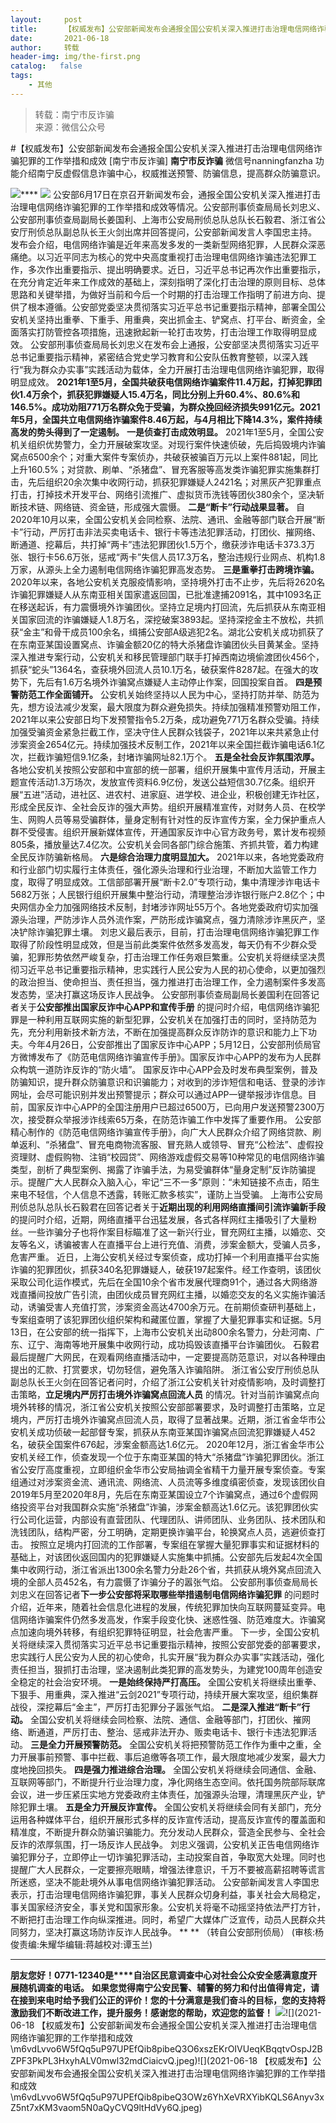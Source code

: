 ```yaml
---
layout:     post
title:      【权威发布】公安部新闻发布会通报全国公安机关深入推进打击治理电信网络诈骗犯罪的工作举措和成效
date:       2021-06-18
author:     转载
header-img: img/the-first.png
catalog:   false
tags:
    - 其他
---
```


<blockquote><p>转载：南宁市反诈骗<br>
来源：微信公众号</p></blockquote>

#【权威发布】公安部新闻发布会通报全国公安机关深入推进打击治理电信网络诈骗犯罪的工作举措和成效
[南宁市反诈骗]
**南宁市反诈骗**
微信号nanningfanzha
功能介绍南宁反虚假信息诈骗中心，权威推送预警、防骗信息，提高群众防骗意识。

![]({{site.baseurl}}/postimg/P9ficrEVSdibaLmHiaibPNmSAfku7xGlvNt9rib2TWro84gcysZZiaF2xmZ1yUV5A3AKAEMj32FdibO2SiaXWaSOeYIeUQ.gif)****
![]({{site.baseurl}}/postimg/wOQ4aVtpQaJyOiaJyYOA7jNNAicBuodJUDpb8aeF4avngFgK8wmfF3ZXWjKA5iaicCh2w3whslZ5x3N86YEMkulfxw.jpeg)
公安部6月17日在京召开新闻发布会，通报全国公安机关深入推进打击治理电信网络诈骗犯罪的工作举措和成效等情况。公安部刑事侦查局局长刘忠义、公安部刑事侦查局副局长姜国利、上海市公安局刑侦总队总队长石毅君、浙江省公安厅刑侦总队副总队长王火剑出席并回答提问，公安部新闻发言人李国忠主持。
发布会介绍，电信网络诈骗是近年来高发多发的一类新型网络犯罪，人民群众深恶痛绝。以习近平同志为核心的党中央高度重视打击治理电信网络诈骗违法犯罪工作，多次作出重要指示、提出明确要求。近日，习近平总书记再次作出重要指示，在充分肯定近年来工作成效的基础上，深刻指明了深化打击治理的原则目标、总体思路和关键举措，为做好当前和今后一个时期的打击治理工作指明了前进方向、提供了根本遵循。公安部党委坚决贯彻落实习近平总书记重要指示精神，部署全国公安机关坚持出重拳、下重手、用重典，突出抓金主、铲窝点、打平台、断资金，全面落实打防管控各项措施，迅速掀起新一轮打击攻势，打击治理工作取得明显成效。
公安部刑事侦查局局长刘忠义在发布会上通报，公安部坚决贯彻落实习近平总书记重要指示精神，紧密结合党史学习教育和公安队伍教育整顿，以深入践行“我为群众办实事”实践活动为载体，全力开展打击治理电信网络诈骗犯罪，取得明显成效。
**2021年1至5月，全国共破获电信网络诈骗案件11.4万起，打掉犯罪团伙1.4万余个，抓获犯罪嫌疑人15.4万名，同比分别上升60.4%、80.6%和146.5%。成功劝阻771万名群众免于受骗，为群众挽回经济损失991亿元。2021年5月，全国共立电信网络诈骗案件8.46万起，与4月相比下降14.3%，案件持续高发的势头得到了一定遏制。**
**一是侦查打击成效明显。**
2021年1至5月，全国公安机关组织优势警力，全力开展破案攻坚。对现行案件快速侦破，先后捣毁境内诈骗窝点6500余个；对重大案件专案侦办，共破获被骗百万元以上案件881起，同比上升160.5%；对贷款、刷单、“杀猪盘”、冒充客服等高发类诈骗犯罪实施集群打击，先后组织20余次集中收网行动，抓获犯罪嫌疑人2421名；对黑灰产犯罪重点打击，打掉技术开发平台、网络引流推广、虚拟货币洗钱等团伙380余个，坚决斩断技术链、网络链、资金链，形成强大震慑。
**二是“断卡”行动战果显著。**
自2020年10月以来，全国公安机关会同检察、法院、通讯、金融等部门联合开展“断卡”行动，严厉打击非法买卖电话卡、银行卡等违法犯罪活动，打团伙、摧网络、断通道、挖幕后，共打掉“两卡”违法犯罪团伙1.5万个，缴获涉诈电话卡373.3万张、银行卡56.6万张，惩戒“两卡”失信人员17.3万名，整治违规行业网点、机构1.8万家，从源头上全力遏制电信网络诈骗犯罪高发态势。
**三是重拳打击跨境诈骗。**
2020年以来，各地公安机关克服疫情影响，坚持境外打击不止步，先后将2620名诈骗犯罪嫌疑人从东南亚相关国家遣返回国，已批准逮捕2091名，其中1093名正在移送起诉，有力震慑境外诈骗团伙。坚持立足境内打回流，先后抓获从东南亚相关国家回流的诈骗嫌疑人1.8万名，深挖破案3893起。坚持深挖金主不放松，共抓获“金主”和骨干成员100余名，缉捕公安部A级逃犯2名。湖北公安机关成功抓获了在东南亚某国设置窝点、诈骗金额20亿的特大杀猪盘诈骗团伙头目黄某金。坚持深入推进专案行动，公安机关和移民管理部门联手打掉西南边境偷渡团伙456个，抓获“蛇头”1364名，查获境外回流人员10.1万名，破获案件8287起。在强大的攻势下，先后有1.6万名境外诈骗窝点嫌疑人主动停止作案，回国投案自首。
**四是预警防范工作全面铺开。**
公安机关始终坚持以人民为中心，坚持打防并举、防范为先，想方设法减少发案，最大限度为群众避免损失。持续加强精准预警劝阻工作，2021年以来公安部日均下发预警指令5.2万条，成功避免771万名群众受骗。持续加强受骗资金紧急拦截工作，坚决守住人民群众钱袋子，2021年以来共紧急止付涉案资金2654亿元。持续加强技术反制工作，2021年以来全国拦截诈骗电话6.1亿次，拦截诈骗短信9.1亿条，封堵诈骗网址82.1万个。
**五是全社会反诈氛围浓厚。**
各地公安机关按照公安部和中宣部的统一部署，组织开展集中宣传月活动，开展主题宣传活动1.3万场次，发放宣传资料6.9亿份，发送公益短信30.7亿条。组织开展“五进”活动，进社区、进农村、进家庭、进学校、进企业，积极创建无诈社区，形成全民反诈、全社会反诈的强大声势。组织开展精准宣传，对财务人员、在校学生、网购人员等易受骗群体，量身定制有针对性的反诈宣传方案，全力保护重点人群不受侵害。组织开展新媒体宣传，开通国家反诈中心官方政务号，累计发布视频805条，播放量达7.4亿次。公安机关会同各部门综合施策、齐抓共管，着力构建全民反诈防骗新格局。
**六是综合治理力度明显加大。**
2021年以来，各地党委政府和行业部门切实履行主体责任，强化源头治理和行业治理，不断加大监管工作力度，取得了明显成效。工信部部署开展“断卡2.0”专项行动，集中清理涉诈电话卡5682万张；人民银行组织开展集中整治行动，清理整治涉诈银行账户2.8亿个；中央网信办全力加强网络技术反制，封堵涉诈网址55万个。各地党委政府切实加强源头治理，严防涉诈人员外流作案，严防形成诈骗窝点，强力清除涉诈黑灰产，坚决铲除诈骗犯罪土壤。
刘忠义最后表示，目前，打击治理电信网络诈骗犯罪工作取得了阶段性明显成效，但是当前此类案件依然多发高发，每天仍有不少群众受骗，犯罪形势依然严峻复杂，打击治理工作任务艰巨繁重。公安机关将继续坚决贯彻习近平总书记重要指示精神，忠实践行人民公安为人民的初心使命，以更加强烈的政治担当、使命担当、责任担当，强力推进打击治理工作，全力遏制案件多发高发态势，坚决打赢这场反诈人民战争。
公安部刑事侦查局副局长姜国利在回答记者关于**公安部推出国家反诈中心APP和宣传手册**
的提问时介绍，电信网络诈骗犯罪是一种利用互联网实施的新型犯罪，公安机关在加强打击的同时，坚持防范为先，充分利用新技术新方法，不断在加强提高群众反诈防诈的意识和能力上下功夫。今年4月26日，公安部推出了国家反诈中心APP；5月12日，公安部刑侦局官方微博发布了《防范电信网络诈骗宣传手册》。国家反诈中心APP的发布为人民群众构筑一道防诈反诈的“防火墙”。
国家反诈中心APP会及时发布典型案例，普及防骗知识，提升群众防骗意识和识骗能力；对收到的涉诈短信和电话、登录的涉诈网址，会尽可能识别并发出预警提示；群众可以通过APP一键举报涉诈信息。目前，国家反诈中心APP的全国注册用户已超过6500万，已向用户发送预警2300万次，接受群众举报涉诈线索65万条，在防范诈骗工作中发挥了重要作用。
公安部精心制作的《防范电信网络诈骗宣传手册》，向广大人民群众介绍了网络贷款、刷单返利、“杀猪盘”、冒充电商物流客服、冒充熟人或领导、冒充“公检法”、虚假投资理财、虚假购物、注销“校园贷”、网络游戏虚假交易等10种常见的电信网络诈骗类型，剖析了典型案例、揭露了诈骗手法，为易受骗群体“量身定制”反诈防骗提示。提醒广大人民群众入脑入心，牢记“三不一多”原则：“未知链接不点击，陌生来电不轻信，个人信息不透露，转账汇款多核实”，谨防上当受骗。
上海市公安局刑侦总队总队长石毅君在回答记者关于**近期出现的利用网络直播间引流诈骗新手段**
的提问时介绍，近期，网络直播平台迅猛发展，各式各样网红主播吸引了大量粉丝。一些诈骗分子也将作案目标瞄准了这一新兴行业，冒充网红主播，以婚恋、交友等名义，诱骗被害人在直播平台上进行充值、消费，涉案金额大，受骗人员多，危害严重。
近日，上海公安机关经过专案侦查，成功打掉一个利用直播平台实施诈骗的犯罪团伙，抓获340名犯罪嫌疑人，破获197起案件。经工作查明，该团伙采取公司化运作模式，先后在全国10余个省市发展代理商91个，通过各大网络游戏直播间投放广告引流，由团伙成员冒充网红主播，以婚恋交友的名义实施诈骗活动，诱骗受害人充值打赏，涉案资金高达4700余万元。在前期侦查研判基础上，专案组查明了该犯罪团伙组织架构和藏匿位置，掌握了大量犯罪事实和证据。5月13日，在公安部的统一指挥下，上海市公安机关出动800余名警力，分赴河南、广东、辽宁、海南等地开展集中收网行动，成功捣毁该直播平台诈骗团伙。
石毅君最后提醒广大网民，在观看网络直播活动中，一定要提高防范意识，对以各种理由提出的汇款、打赏要求，切勿轻信，避免落入诈骗陷阱。
浙江省公安厅刑侦总队副总队长王火剑在回答记者问时，介绍了浙江公安机关针对疫情影响，及时调整打击策略，**立足境内严厉打击境外诈骗窝点回流人员**
的情况。针对当前诈骗窝点向境外转移的情况，浙江省公安机关按照公安部部署要求，及时调整打击策略，立足境内，严厉打击境外诈骗窝点回流人员，取得了显著战果。近期，浙江省金华市公安机关成功侦破一起部督专案，抓获从东南亚某国诈骗窝点回流犯罪嫌疑人452名，破获全国案件676起，涉案金额高达1.6亿元。
2020年12月，浙江省金华市公安机关经工作，侦查发现一个位于东南亚某国的特大“杀猪盘”诈骗犯罪团伙。浙江省公安厅高度重视，立即组织金华市公安局抽调全省精干力量开展专案侦查。专案组通过对涉案资金流、通讯流、网络流、人员流等多维度缜密侦查，发现该团伙自2019年5月至2020年8月，先后在东南亚某国设立7个诈骗窝点，通过6个虚假网络投资平台对我国群众实施“杀猪盘”诈骗，涉案金额高达1.6亿元。该犯罪团伙实行公司化运营，内部设有直营团队、代理团队、讲师团队、业务团队、技术团队和洗钱团队，结构严密，分工明确，定期更换诈骗平台，轮换窝点人员，逃避侦查打击。
按照立足境内打回流的工作部署，专案组在掌握大量犯罪事实和证据材料的基础上，对该团伙返回国内的犯罪嫌疑人实施集中抓捕。公安部先后发起4次全国集中收网行动，浙江省派出1300余名警力分赴26个省，共抓获从境外窝点回流入境的全部人员452名，有力震慑了诈骗分子的嚣张气焰。
公安部刑事侦查局局长刘忠义在回答记者**下一步公安部将采取哪些举措遏制电信网络诈骗犯罪**
的问题时介绍，近年来，随着社会信息化进程的发展，传统犯罪加快向互联网蔓延变异。电信网络诈骗案件仍然多发高发，作案手段变化快、迷惑性强、防范难度大。诈骗窝点加速向境外转移，有组织犯罪特征明显，社会危害严重。
下一步，全国公安机关将继续深入贯彻落实习近平总书记重要指示精神，按照公安部党委的部署要求，忠实践行人民公安为人民的初心使命，扎实开展“我为群众办实事”实践活动，强化责任担当，狠抓打击治理，坚决遏制此类犯罪的高发势头，为建党100周年创造安全稳定的社会治安环境。
**一是始终保持严打高压。**
全国公安机关将继续出重拳、下狠手、用重典，深入推进“云剑2021”专项行动，持续开展大案攻坚，组织集群战役，深挖幕后“金主”，严厉打击犯罪分子嚣张气焰。
**二是深入推进“断卡”行动。**
全国公安机关将继续会同检察、法院、通信、金融等部门，打团伙、摧网络、断通道，严厉打击、整治、惩戒非法开办、贩卖电话卡、银行卡违法犯罪活动。
**三是全力开展预警防范。**
全国公安机关将把预警防范工作作为重中之重，全力开展事前预警、事中拦截、事后追缴等各项工作，最大限度地减少发案，最大力度地挽回损失。
**四是强力推进综合治理。**
全国公安机关将继续会同通信、金融、互联网等部门，不断提升行业治理力度，净化网络生态空间。依托国务院部际联席会议，进一步压紧压实地方党委政府主体责任，加强源头治理，清理黑灰产业，铲除犯罪土壤。
**五是全力开展反诈宣传。**
全国公安机关将继续会同有关部门，充分运用各种媒体平台，组织开展形式多样的反诈宣传活动，提高反诈宣传的覆盖面和精准度，不断提升群众防骗识骗能力。充分发动人民群众，营造全民参与、全社会反诈的浓厚氛围，打一场反诈人民战争。
刘忠义强调，公安机关正告电信网络诈骗犯罪分子，立即停止一切诈骗犯罪活动，主动投案自首，争取宽大处理。同时也提醒广大人民群众，一定要擦亮眼睛，增强法律意识，千万不要被高薪招聘等谎言所迷惑，坚决不能赴境外从事电信网络诈骗犯罪活动。
公安部新闻发言人李国忠表示，打击治理电信网络诈骗犯罪，事关人民群众切身利益，事关社会大局稳定，事关国家经济安全，事关党和国家形象。公安机关将毫不动摇坚持依法严打方针，不断把打击治理工作向纵深推进。同时，希望广大媒体广泛宣传，动员人民群众共同努力，坚决打赢这场防诈反诈人民战争。
**
**
（转自公安部刑侦局）
(审核:杨俊责编:朱耀华编辑:蒋越校对:谭玉兰)
***
**朋友您好！0771-12340是****自治区民意调查中心对社会公众安全感满意度开展随机调查的电话。**
**如果您觉得南宁公安民警、辅警的努力和付出值得肯定，请在接到来电时给予我们公正的评价！您的十分满意是我们奋斗的目标，您的支持将激励我们不断改进工作，提升服务！感谢您的帮助，欢迎您的监督！**
![]({{site.baseurl}}/postimg/m6vdLvvo6W5fQq5uP97UPEfQib8pibeQ3OIeVDxD23H3A2hshm9VPKwY5lU5bLvcdcrPes5XplD3ibsbDFZwyKDqA.jpeg)![](2021-06-18
【权威发布】公安部新闻发布会通报全国公安机关深入推进打击治理电信网络诈骗犯罪的工作举措和成效\\m6vdLvvo6W5fQq5uP97UPEfQib8pibeQ3O6xszEKrOIVUeqKBqqtvOspJ2BZPF3PkPL3HxyhALV0mwl32mdCiaicvQ.jpeg)![](2021-06-18
【权威发布】公安部新闻发布会通报全国公安机关深入推进打击治理电信网络诈骗犯罪的工作举措和成效\\m6vdLvvo6W5fQq5uP97UPEfQib8pibeQ3OWz6YhXeVRXYibKQLS6Anyv3xZ5nt7xKM3vaom5N0aQyCVQ9ltHdVy6Q.jpeg)

